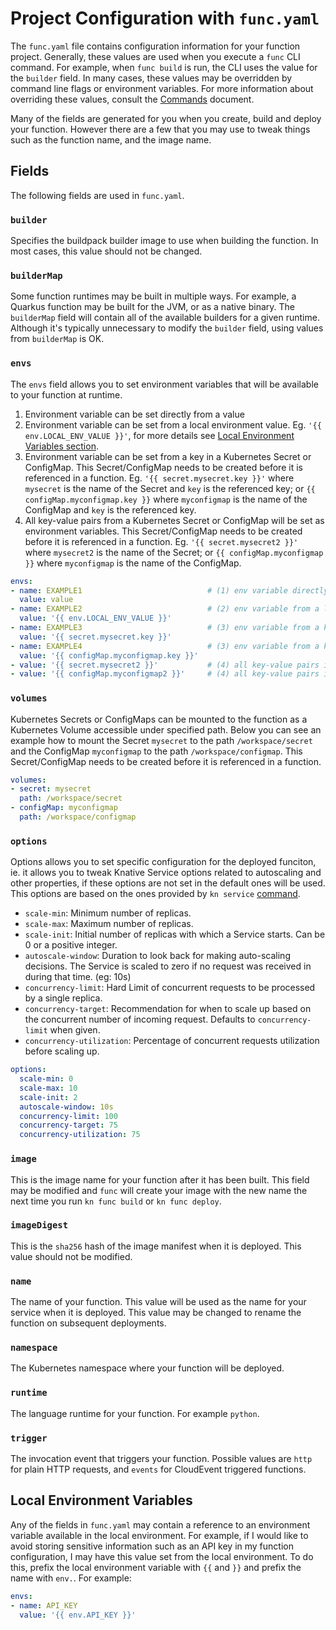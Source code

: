 # Project Configuration with `func.yaml`

The `func.yaml` file contains configuration information for your function
project. Generally, these values are used when you execute a `func` CLI
command. For example, when `func build` is run, the CLI uses the value for
the `builder` field. In many cases, these values may be overridden by
command line flags or environment variables. For more information about
overriding these values, consult the [Commands](command.md) document.

Many of the fields are generated for you when you create, build and deploy
your function. However there are a few that you may use to tweak things
such as the function name, and the image name.

## Fields

The following fields are used in `func.yaml`.

### `builder`

Specifies the buildpack builder image to use when building the function.
In most cases, this value should not be changed.

### `builderMap`

Some function runtimes may be built in multiple ways. For example, a Quarkus
function may be built for the JVM, or as a native binary. The `builderMap`
field will contain all of the available builders for a given runtime. Although
it's typically unnecessary to modify the `builder` field, using values from
`builderMap` is OK.

### `envs`

The `envs` field allows you to set environment variables that will be
available to your function at runtime. 
1. Environment variable can be set directly from a value
2. Environment variable can be set from a local environment value. Eg. `'{{ env.LOCAL_ENV_VALUE }}'`, for more details see [Local Environment Variables section](#local-environment-variables).
3. Environment variable can be set from a key in a Kubernetes Secret or ConfigMap. This Secret/ConfigMap needs to be created before it is referenced in a function. Eg. `'{{ secret.mysecret.key }}'` where `mysecret` is the name of the Secret and `key` is the referenced key; or `{{ configMap.myconfigmap.key }}` where `myconfigmap` is the name of the ConfigMap and `key` is the referenced key.
4. All key-value pairs from a Kubernetes Secret or ConfigMap will be set as environment variables. This Secret/ConfigMap needs to be created before it is referenced in a function. Eg. `'{{ secret.mysecret2 }}'` where `mysecret2` is the name of the Secret; or `{{ configMap.myconfigmap }}` where `myconfigmap` is the name of the ConfigMap.

```yaml
envs:
- name: EXAMPLE1                            # (1) env variable directly from a value
  value: value
- name: EXAMPLE2                            # (2) env variable from a local environment value
  value: '{{ env.LOCAL_ENV_VALUE }}'
- name: EXAMPLE3                            # (3) env variable from a key in Secret
  value: '{{ secret.mysecret.key }}'
- name: EXAMPLE4                            # (3) env variable from a key in ConfigMap
  value: '{{ configMap.myconfigmap.key }}'
- value: '{{ secret.mysecret2 }}'           # (4) all key-value pairs in Secret as env variables
- value: '{{ configMap.myconfigmap2 }}'     # (4) all key-value pairs in ConfigMap as env variables
```

### `volumes`
Kubernetes Secrets or ConfigMaps can be mounted to the function as a Kubernetes Volume accessible under specified path. Below you can see an example how to mount the Secret `mysecret` to the path `/workspace/secret` and the ConfigMap `myconfigmap` to the path `/workspace/configmap`. This Secret/ConfigMap needs to be created before it is referenced in a function.

```yaml
volumes:
- secret: mysecret
  path: /workspace/secret
- configMap: myconfigmap
  path: /workspace/configmap
```

### `options`
Options allows you to set specific configuration for the deployed funciton, ie. it allows you to tweak Knative Service options related to autoscaling and other properties, if these options are not set in the default ones will be used. This options are based on the ones provided by `kn service` [command](https://github.com/knative/client/blob/main/docs/cmd/kn_service_create.md#options).
- `scale-min`: Minimum number of replicas.
- `scale-max`: Maximum number of replicas.
- `scale-init`: Initial number of replicas with which a Service starts. Can be 0 or a positive integer.
- `autoscale-window`: Duration to look back for making auto-scaling decisions. The Service is scaled to zero if no request was received in during that time. (eg: 10s)
- `concurrency-limit`: Hard Limit of concurrent requests to be processed by a single replica.
- `concurrency-target`: Recommendation for when to scale up based on the concurrent number of incoming request. Defaults to `concurrency-limit` when given.
- `concurrency-utilization`: Percentage of concurrent requests utilization before scaling up.

```yaml
options:
  scale-min: 0
  scale-max: 10
  scale-init: 2
  autoscale-window: 10s
  concurrency-limit: 100
  concurrency-target: 75
  concurrency-utilization: 75
```

### `image`

This is the image name for your function after it has been built. This field
may be modified and `func` will create your image with the new name the next
time you run `kn func build` or `kn func deploy`.

### `imageDigest`

This is the `sha256` hash of the image manifest when it is deployed. This value
should not be modified.

### `name`

The name of your function. This value will be used as the name for your service
when it is deployed. This value may be changed to rename the function on
subsequent deployments.

### `namespace`

The Kubernetes namespace where your function will be deployed.

### `runtime`

The language runtime for your function. For example `python`.

### `trigger`

The invocation event that triggers your function. Possible values are `http`
for plain HTTP requests, and `events` for CloudEvent triggered functions.


## Local Environment Variables

Any of the fields in `func.yaml` may contain a reference to an environment
variable available in the local environment. For example, if I would like
to avoid storing sensitive information such as an API key in my function
configuration, I may have this value set from the local environment. To do
this, prefix the local environment variable with `{{` and `}}` and prefix
the name with `env.`. For example:

```yaml
envs:
- name: API_KEY
  value: '{{ env.API_KEY }}'
```
